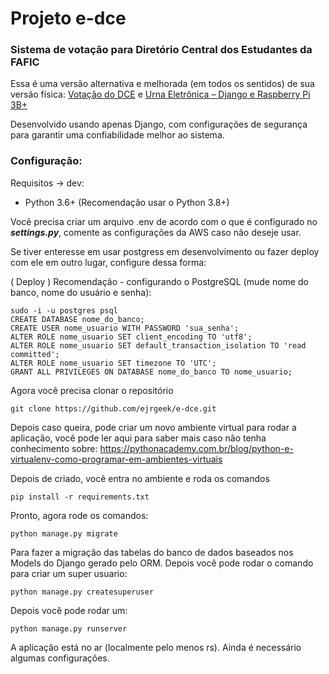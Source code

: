 # Projeto e-dce

### Sistema de votação para Diretório Central dos Estudantes da FAFIC

Essa é uma versão alternativa e melhorada (em todos os sentidos) de sua versão física: [Votação do DCE](https://fescfafic.edu.br/votacao-do-dce/) e [Urna Eletrônica – Django e Raspberry Pi 3B+](https://erlonbcc.wordpress.com/2020/02/02/urna-eletronica-django-e-raspberry-pi-3bplus/)

Desenvolvido usando apenas Django, com configurações de segurança para garantir uma confiabilidade melhor ao sistema.

### Configuração:

Requisitos -> dev:
* Python 3.6+ (Recomendação usar o Python 3.8+)

Você precisa criar um arquivo .env de acordo com o que é configurado no ***settings.py***, comente as configurações da AWS caso não deseje usar.

Se tiver enteresse em usar postgress em desenvolvimento ou fazer deploy com ele em outro lugar, configure dessa forma:

( Deploy ) Recomendação - configurando o PostgreSQL (mude nome do banco, nome do usuário e senha):
```
sudo -i -u postgres psql
CREATE DATABASE nome_do_banco;
CREATE USER nome_usuario WITH PASSWORD 'sua_senha';
ALTER ROLE nome_usuario SET client_encoding TO 'utf8';
ALTER ROLE nome_usuario SET default_transaction_isolation TO 'read committed';
ALTER ROLE nome_usuario SET timezone TO 'UTC';
GRANT ALL PRIVILEGES ON DATABASE nome_do_banco TO nome_usuario;
```

Agora você precisa clonar o repositório

```
git clone https://github.com/ejrgeek/e-dce.git
```

Depois caso queira, pode criar um novo ambiente virtual para rodar a aplicação, você pode ler aqui para saber mais caso não tenha conhecimento sobre: https://pythonacademy.com.br/blog/python-e-virtualenv-como-programar-em-ambientes-virtuais

Depois de criado, você entra no ambiente e roda os comandos

```
pip install -r requirements.txt
```

Pronto, agora rode os comandos:

```
python manage.py migrate
```

Para fazer a migração das tabelas do banco de dados baseados nos Models do Django gerado pelo ORM. Depois você pode rodar o comando para criar um super usuario:
```
python manage.py createsuperuser
```
Depois você pode rodar um:
```
python manage.py runserver
```

A aplicação está no ar (localmente pelo menos rs). Ainda é necessário algumas configurações.
